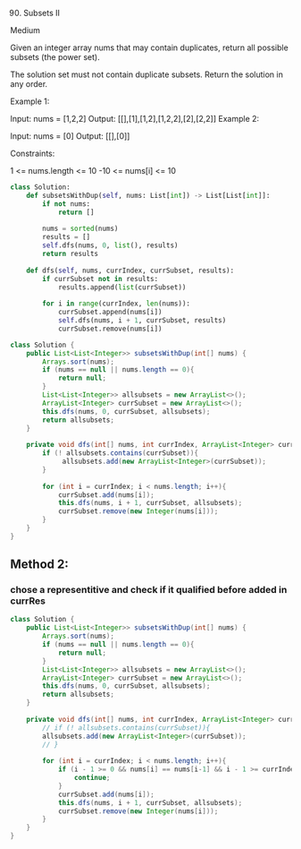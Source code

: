 90. Subsets II
    
Medium

Given an integer array nums that may contain duplicates, return all possible subsets (the power set).

The solution set must not contain duplicate subsets. Return the solution in any order.

Example 1:

Input: nums = [1,2,2]
Output: [[],[1],[1,2],[1,2,2],[2],[2,2]]
Example 2:

Input: nums = [0]
Output: [[],[0]]
 
Constraints:

1 <= nums.length <= 10
-10 <= nums[i] <= 10

```py
class Solution:
    def subsetsWithDup(self, nums: List[int]) -> List[List[int]]:
        if not nums:
            return []
        
        nums = sorted(nums)
        results = []
        self.dfs(nums, 0, list(), results)
        return results
      
    def dfs(self, nums, currIndex, currSubset, results):
        if currSubset not in results:
            results.append(list(currSubset))
            
        for i in range(currIndex, len(nums)):
            currSubset.append(nums[i])
            self.dfs(nums, i + 1, currSubset, results)
            currSubset.remove(nums[i])
```

```java
class Solution {
    public List<List<Integer>> subsetsWithDup(int[] nums) {
        Arrays.sort(nums);
        if (nums == null || nums.length == 0){
            return null;
        }
        List<List<Integer>> allsubsets = new ArrayList<>();
        ArrayList<Integer> currSubset = new ArrayList<>();
        this.dfs(nums, 0, currSubset, allsubsets);
        return allsubsets;
    }
    
    private void dfs(int[] nums, int currIndex, ArrayList<Integer> currSubset,  List<List<Integer>> allsubsets){
        if (! allsubsets.contains(currSubset)){
             allsubsets.add(new ArrayList<Integer>(currSubset));
        }
        
        for (int i = currIndex; i < nums.length; i++){
            currSubset.add(nums[i]);
            this.dfs(nums, i + 1, currSubset, allsubsets);
            currSubset.remove(new Integer(nums[i]));
        }
    }
}
```

## Method 2:
### chose a representitive and check if it qualified before added in currRes

```java
class Solution {
    public List<List<Integer>> subsetsWithDup(int[] nums) {
        Arrays.sort(nums);
        if (nums == null || nums.length == 0){
            return null;
        }
        List<List<Integer>> allsubsets = new ArrayList<>();
        ArrayList<Integer> currSubset = new ArrayList<>();
        this.dfs(nums, 0, currSubset, allsubsets);
        return allsubsets;
    }
    
    private void dfs(int[] nums, int currIndex, ArrayList<Integer> currSubset,  List<List<Integer>> allsubsets){
        // if (! allsubsets.contains(currSubset)){
        allsubsets.add(new ArrayList<Integer>(currSubset));
        // }
        
        for (int i = currIndex; i < nums.length; i++){
            if (i - 1 >= 0 && nums[i] == nums[i-1] && i - 1 >= currIndex){
                continue;   
            }
            currSubset.add(nums[i]);
            this.dfs(nums, i + 1, currSubset, allsubsets);
            currSubset.remove(new Integer(nums[i]));
        }
    }
}
```
